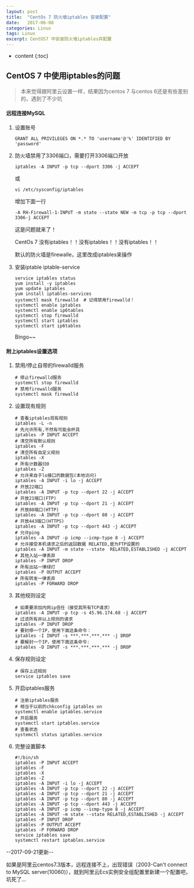 ```yaml
---
layout: post
title:  "CentOs 7 防火墙iptables 安装配置"
date:   2017-06-08 
categories: Linux
tags: Linux
excerpt: CentOS7 中安装防火墙iptables并配置
---
```

* content
{:toc}


## CentOS 7 中使用iptables的问题

>本来觉得跟阿里云设置一样，结果因为centos 7 与centos 6还是有些差别的，遇到了不少坑





#### 远程连接MySQL

1. 设置账号

   ```mysql
   GRANT ALL PRIVILEGES ON *.* TO 'username'@'%' IDENTIFIED BY 'password'
   ```

2. 防火墙禁用了3306端口，需要打开3306端口开放

   ```shell
   iptables -A INPUT -p tcp --dport 3306 -j ACCEPT
   ```

   或

   ```shell
   vi /etc/sysconfig/iptables
   ```

   增加下面一行

   ```shell
   -A RH-Firewall-1-INPUT -m state --state NEW -m tcp -p tcp --dport 3306-j ACCEPT
   ```

   这是问题就来了！

   CentOs 7 没有iptables！！没有iptables！！没有iptables！！

   默认的防火墙是firewalle，这里改成iptables来操作

3. 安装iptable iptable-service

   ```shell
   service iptables status
   yum install -y iptables
   yum update iptables
   yum install iptables-services
   systemctl mask firewalld  # 记得禁用firewalld！
   systemctl enable iptables
   systemctl enable ip6tables
   systemctl stop firewalld
   systemctl start iptables
   systemctl start ip6tables 
   ```

   Bingo~~



#### 附上iptables设置选项

1. 禁用/停止自带的firewalld服务

   ```shell
   # 停止firewalld服务
   systemctl stop firewalld
   # 禁用firewalld服务
   systemctl mask firewalld
   ```

2. 设置现有规则

   ```shell
   # 查看iptables现有规则
   iptables -L -n
   # 先允许所有,不然有可能会杯具
   iptables -P INPUT ACCEPT
   # 清空所有默认规则
   iptables -F
   # 清空所有自定义规则
   iptables -X
   # 所有计数器归0
   iptables -Z
   # 允许来自于lo接口的数据包(本地访问)
   iptables -A INPUT -i lo -j ACCEPT
   # 开放22端口
   iptables -A INPUT -p tcp --dport 22 -j ACCEPT
   # 开放21端口(FTP)
   iptables -A INPUT -p tcp --dport 21 -j ACCEPT
   # 开放80端口(HTTP)
   iptables -A INPUT -p tcp --dport 80 -j ACCEPT
   # 开放443端口(HTTPS)
   iptables -A INPUT -p tcp --dport 443 -j ACCEPT
   # 允许ping
   iptables -A INPUT -p icmp --icmp-type 8 -j ACCEPT
   # 允许接受本机请求之后的返回数据 RELATED,是为FTP设置的
   iptables -A INPUT -m state --state  RELATED,ESTABLISHED -j ACCEPT
   # 其他入站一律丢弃
   iptables -P INPUT DROP
   # 所有出站一律绿灯
   iptables -P OUTPUT ACCEPT
   # 所有转发一律丢弃
   iptables -P FORWARD DROP
   ```

3. 其他规则设定

   ```shell
   # 如果要添加内网ip信任（接受其所有TCP请求）
   iptables -A INPUT -p tcp -s 45.96.174.68 -j ACCEPT
   # 过滤所有非以上规则的请求
   iptables -P INPUT DROP
   # 要封停一个IP，使用下面这条命令：
   iptables -I INPUT -s ***.***.***.*** -j DROP
   # 要解封一个IP，使用下面这条命令:
   iptables -D INPUT -s ***.***.***.*** -j DROP
   ```

4. 保存规则设定

   ```shell
   # 保存上述规则
   service iptables save
   ```

5. 开启iptables服务

   ```shell
   # 注册iptables服务
   # 相当于以前的chkconfig iptables on
   systemctl enable iptables.service
   # 开启服务
   systemctl start iptables.service
   # 查看状态
   systemctl status iptables.service
   ```

6. 完整设置脚本

   ```shell
   #!/bin/sh
   iptables -P INPUT ACCEPT
   iptables -F
   iptables -X
   iptables -Z
   iptables -A INPUT -i lo -j ACCEPT
   iptables -A INPUT -p tcp --dport 22 -j ACCEPT
   iptables -A INPUT -p tcp --dport 21 -j ACCEPT
   iptables -A INPUT -p tcp --dport 80 -j ACCEPT
   iptables -A INPUT -p tcp --dport 443 -j ACCEPT
   iptables -A INPUT -p icmp --icmp-type 8 -j ACCEPT
   iptables -A INPUT -m state --state RELATED,ESTABLISHED -j ACCEPT
   iptables -P INPUT DROP
   iptables -P OUTPUT ACCEPT
   iptables -P FORWARD DROP
   service iptables save
   systemctl restart iptables.service
   ```




--2017-09-21更新--

如果是阿里云centos7.3版本，远程连接不上，出现错误（2003-Can't connect to MySQL server(10060)），就到阿里云Ecs实例安全组配置里新建一个配置吧，坑死了...